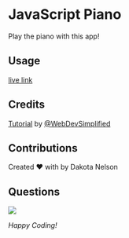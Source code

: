 # JavaScript Piano

Play the piano with this app!

## Usage

[live link](https://kotalilyy.github.io/piano/) 

## Credits

[Tutorial](https://www.youtube.com/watch?v=vjco5yKZpU8) by [@WebDevSimplified](https://github.com/WebDevSimplified/JavaScript-Piano)

## Contributions

Created ❤️ with by Dakota Nelson

## Questions

<a href="mailto:kotalilyy@gmail.com?"><img src="https://img.shields.io/badge/gmail-%23DD0031.svg?&style=for-the-badge&logo=gmail&logoColor=white"/></a>

_Happy Coding!_


